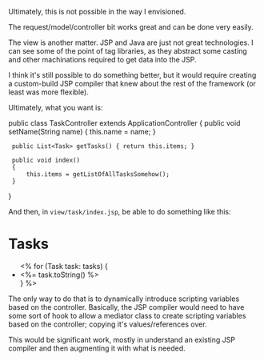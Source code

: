 Ultimately, this is not possible in the way I envisioned.

The request/model/controller bit works great and can be done very easily.

The view is another matter.  JSP and Java are just not great technologies.  I can see some of the point of tag libraries, as they abstract some casting and other machinations required to get data into the JSP.

I think it's still possible to do something better, but it would require creating a custom-build JSP compiler that knew about the rest of the framework (or least was more flexible).

Ultimately, what you want is:

 public class TaskController extends ApplicationController
 {
     public void setName(String name) { this.name = name; }

     public List<Task> getTasks() { return this.items; }

     public void index()
     {
         this.items = getListOfAllTasksSomehow();
     }
 }

And then, in `view/task/index.jsp`, be able to do something like this:

 <h1>Tasks</h1>
 <ul>
 <% for (Task task: tasks)
    {
        <li><%= task.toString() %></li>
    }
 %>
 </ul>

The only way to do that is to dynamically introduce scripting variables based on the controller.  Basically, the JSP compiler would need to have some sort of hook to allow a mediator class to create scripting variables based on the controller; copying it's values/references over.

This would be significant work, mostly in understand an existing JSP compiler and then augmenting it with what is needed.
